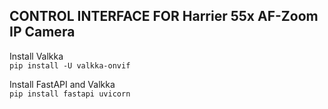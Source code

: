 ## CONTROL INTERFACE FOR Harrier 55x AF-Zoom IP Camera
 Install Valkka  
 `pip install -U valkka-onvif`  
 
 Install FastAPI and Valkka  
 `pip install fastapi uvicorn`  
 
